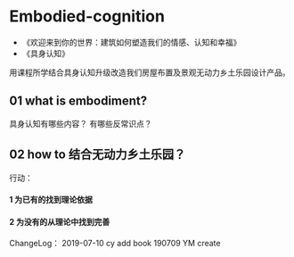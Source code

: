 # Embodied-cognition

* 《欢迎来到你的世界：建筑如何塑造我们的情感、认知和幸福》
* 《具身认知》

用课程所学结合具身认知升级改造我们房屋布置及景观无动力乡土乐园设计产品。

## 01 what is embodiment?
具身认知有哪些内容？
有哪些反常识点？

## 02 how to 结合无动力乡土乐园？

行动：

#### 1 为已有的找到理论依据
#### 2 为没有的从理论中找到完善

ChangeLog：
2019-07-10 cy add book
190709 YM create
